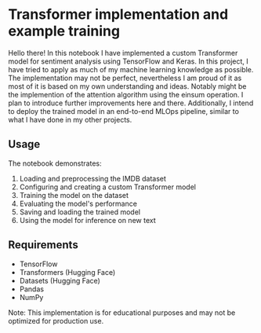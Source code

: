 # Transformer implementation and example training

Hello there! In this notebook I have implemented a custom Transformer model for sentiment analysis using TensorFlow and Keras. In this project, I have tried to apply as much of my machine learning knowledge as possible. The implementation may not be perfect, nevertheless I am proud of it as most of it is based on my own understanding and ideas. Notably might be the implemention of the attention algorithm using the einsum operation. I plan to introduce further improvements here and there. Additionally, I intend to deploy the trained model in an end-to-end MLOps pipeline, similar to what I have done in my other projects.

## Usage

The notebook demonstrates:
1. Loading and preprocessing the IMDB dataset
2. Configuring and creating a custom Transformer model
3. Training the model on the dataset
4. Evaluating the model's performance
5. Saving and loading the trained model
6. Using the model for inference on new text

## Requirements

- TensorFlow
- Transformers (Hugging Face)
- Datasets (Hugging Face)
- Pandas
- NumPy

Note: This implementation is for educational purposes and may not be optimized for production use.